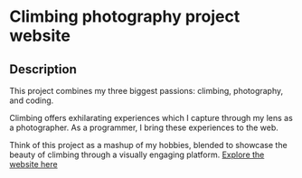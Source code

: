 # Climbing photography project website
## Description
This project combines my three biggest passions: climbing, photography, and coding. 

Climbing offers exhilarating experiences which I capture through my lens as a photographer. As a programmer, I bring these experiences to the web. 

Think of this project as a mashup of my hobbies, blended to showcase the beauty of climbing through a visually engaging platform.
[Explore the website here](https://effervescent-bienenstitch-4bce67.netlify.app/#reference_for_href)
